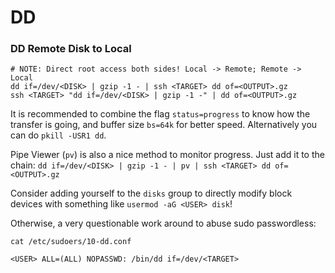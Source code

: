 # DD

### DD Remote Disk to Local

```shell
# NOTE: Direct root access both sides! Local -> Remote; Remote -> Local
dd if=/dev/<DISK> | gzip -1 - | ssh <TARGET> dd of=<OUTPUT>.gz
ssh <TARGET> "dd if=/dev/<DISK> | gzip -1 -" | dd of=<OUTPUT>.gz
```
It is recommended to combine the flag `status=progress` to know how the transfer is going, and buffer size `bs=64k` for better speed.
Alternatively you can do `pkill -USR1 dd`.

Pipe Viewer (`pv`) is also a nice method to monitor progress. Just add it to the chain:
`dd if=/dev/<DISK> | gzip -1 - | pv | ssh <TARGET> dd of=<OUTPUT>.gz`

Consider adding yourself to the `disks` group to directly modify block devices with something like `usermod -aG <USER> disk`!

Otherwise, a very questionable work around to abuse sudo passwordless:
```
cat /etc/sudoers/10-dd.conf

<USER> ALL=(ALL) NOPASSWD: /bin/dd if=/dev/<TARGET>
```
